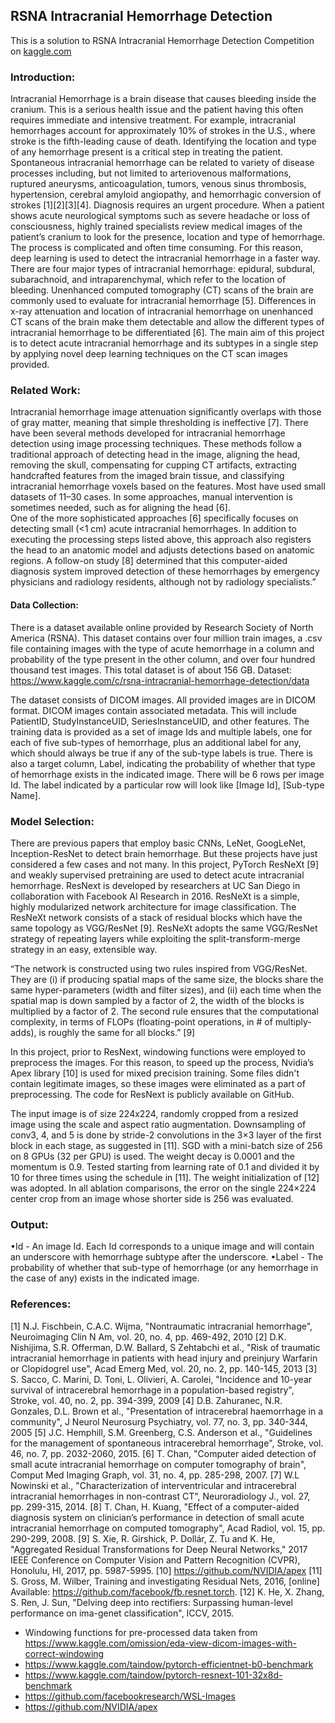 ## RSNA Intracranial Hemorrhage Detection

This is a solution to RSNA Intracranial Hemorrhage Detection Competition on [kaggle.com](https://www.kaggle.com/c/rsna-intracranial-hemorrhage-detection)

### Introduction: 
Intracranial Hemorrhage is a brain disease that causes bleeding inside the cranium. This is a serious health issue and the patient having this often requires immediate and intensive treatment. For example, intracranial hemorrhages account for approximately 10% of strokes in the U.S., where stroke is the fifth-leading cause of death. Identifying the location and type of any hemorrhage present is a critical step in treating the patient. Spontaneous intracranial hemorrhage can be related to variety of disease processes including, but not limited to arteriovenous malformations, ruptured aneurysms, anticoagulation, tumors, venous sinus thrombosis, hypertension, cerebral amyloid angiopathy, and hemorrhagic conversion of strokes [1][2][3][4]. Diagnosis requires an urgent procedure. When a patient shows acute neurological symptoms such as severe headache or loss of consciousness, highly trained specialists review medical images of the patient’s cranium to look for the presence, location and type of hemorrhage. The process is complicated and often time consuming. For this reason, deep learning is used to detect the intracranial hemorrhage in a faster way. <br>
There are four major types of intracranial hemorrhage: epidural, subdural, subarachnoid, and intraparenchymal, which refer to the location of bleeding. Unenhanced computed tomography (CT) scans of the brain are commonly used to evaluate for intracranial hemorrhage [5]. Differences in x-ray attenuation and location of intracranial hemorrhage on unenhanced CT scans of the brain make them detectable and allow the different types of intracranial hemorrhage to be differentiated [6]. The main aim of this project is to detect acute intracranial hemorrhage and its subtypes in a single step by applying novel deep learning techniques on the CT scan images provided.

### Related Work:
Intracranial hemorrhage image attenuation significantly overlaps with those of gray matter, meaning that simple thresholding is ineffective [7]. There have been several methods developed for intracranial hemorrhage detection using image processing techniques. These methods follow a traditional approach of detecting head in the image, aligning the head, removing the skull, compensating for cupping CT artifacts, extracting handcrafted features from the imaged brain tissue, and classifying intracranial hemorrhage voxels based on the features. Most have used small datasets of 11–30 cases. In some approaches, manual intervention is sometimes needed, such as for aligning the head [6]. <br>
One of the more sophisticated approaches [6] specifically focuses on detecting small (<1 cm) acute intracranial hemorrhages. In addition to executing the processing steps listed above, this approach also registers the head to an anatomic model and adjusts detections based on anatomic regions. A follow-on study [8] determined that this computer-aided diagnosis system improved detection of these hemorrhages by emergency physicians and radiology residents, although not by radiology specialists.”
#### Data Collection:
There is a dataset available online provided by Research Society of North America (RSNA). This dataset contains over four million train images, a .csv file containing images with the type of acute hemorrhage in a column and probability of the type present in the other column, and over four hundred thousand test images. This total dataset is of about 156 GB. 
Dataset: https://www.kaggle.com/c/rsna-intracranial-hemorrhage-detection/data <br>

The dataset consists of DICOM images. All provided images are in DICOM format. DICOM images contain associated metadata. This will include PatientID, StudyInstanceUID, SeriesInstanceUID, and other features. The training data is provided as a set of image Ids and multiple labels, one for each of five sub-types of hemorrhage, plus an additional label for any, which should always be true if any of the sub-type labels is true. There is also a target column, Label, indicating the probability of whether that type of hemorrhage exists in the indicated image. There will be 6 rows per image Id. The label indicated by a particular row will look like [Image Id], [Sub-type Name].
  
### Model Selection:
There are previous papers that employ basic CNNs, LeNet, GoogLeNet, Inception-ResNet to detect brain hemorrhage. But these projects have just considered a few cases and not many. In this project, PyTorch ResNeXt [9] and weakly supervised pretraining are used to detect acute intracranial hemorrhage. ResNext is developed by researchers at UC San Diego in collaboration with Facebook AI Research in 2016. ResNeXt is a simple, highly modularized network architecture for image classification. The ResNeXt network consists of a stack of residual blocks which have the same topology as VGG/ResNet [9]. ResNeXt adopts the same VGG/ResNet strategy of repeating layers while exploiting the split-transform-merge strategy in an easy, extensible way. <br>

“The network is constructed using two rules inspired from VGG/ResNet. They are (i) if producing spatial maps of the same size, the blocks share the same hyper-parameters (width and filter sizes), and (ii) each time when the spatial map is down sampled by a factor of 2, the width of the blocks is multiplied by a factor of 2. The second rule ensures that the computational complexity, in terms of FLOPs (floating-point operations, in # of multiply-adds), is roughly the same for all blocks.” [9]<br>

In this project, prior to ResNext, windowing functions were employed to preprocess the images. For this reason, to speed up the process, Nvidia’s Apex library [10] is used for mixed precision training. Some files didn't contain legitimate images, so these images were eliminated as a part of preprocessing. The code for ResNext is publicly available on GitHub. <br>

The input image is of size 224x224, randomly cropped from a resized image using the scale and aspect ratio augmentation. Downsampling of conv3, 4, and 5 is done by stride-2 convolutions in the 3×3 layer of the first block in each stage, as suggested in [11]. SGD with a mini-batch size of 256 on 8 GPUs (32 per GPU) is used. The weight decay is 0.0001 and the momentum is 0.9. Tested starting from learning rate of 0.1 and divided it by 10 for three times using the schedule in [11]. The weight initialization of [12] was adopted. In all ablation comparisons, the error on the single 224×224 center crop from an image whose shorter side is 256 was evaluated.

### Output:
•Id - An image Id. Each Id corresponds to a unique image and will contain an underscore with hemorrhage subtype after the underscore.
•Label - The probability of whether that sub-type of hemorrhage (or any hemorrhage in the case of any) exists in the indicated image.

### References:
[1] N.J. Fischbein, C.A.C. Wijma, "Nontraumatic intracranial hemorrhage", Neuroimaging Clin N Am, vol. 20, no. 4, pp. 469-492, 2010
[2] D.K. Nishijima, S.R. Offerman, D.W. Ballard, S Zehtabchi et al., "Risk of traumatic intracranial hemorrhage in patients with head injury and preinjury Warfarin or Clopidogrel use", Acad Emerg Med, vol. 20, no. 2, pp. 140-145, 2013
[3] S. Sacco, C. Marini, D. Toni, L. Olivieri, A. Carolei, "Incidence and 10-year survival of intracerebral hemorrhage in a population-based registry", Stroke, vol. 40, no. 2, pp. 394-399, 2009
[4] D.B. Zahuranec, N.R. Gonzales, D.L. Brown et al., "Presentation of intracerebral haemorrhage in a community", J Neurol Neurosurg Psychiatry, vol. 77, no. 3, pp. 340-344, 2005
[5] J.C. Hemphill, S.M. Greenberg, C.S. Anderson et al., "Guidelines for the management of spontaneous intracerebral hemorrhage", Stroke, vol. 46, no. 7, pp. 2032-2060, 2015.
[6] T. Chan, "Computer aided detection of small acute intracranial hemorrhage on computer tomography of brain", Comput Med Imaging Graph, vol. 31, no. 4, pp. 285-298, 2007.
[7] W.L Nowinski et al., "Characterization of interventricular and intracerebral intracranial hemorrhages in non-contrast CT", Neuroradiology J., vol. 27, pp. 299-315, 2014.
[8] T. Chan, H. Kuang, "Effect of a computer-aided diagnosis system on clinician’s performance in detection of small acute intracranial hemorrhage on computed tomography", Acad Radiol, vol. 15, pp. 290-299, 2008.
[9] S. Xie, R. Girshick, P. Dollár, Z. Tu and K. He, "Aggregated Residual Transformations for Deep Neural Networks," 2017 IEEE Conference on Computer Vision and Pattern Recognition (CVPR), Honolulu, HI, 2017, pp. 5987-5995.
[10] https://github.com/NVIDIA/apex
[11] S. Gross, M. Wilber, Training and investigating Residual Nets, 2016, [online] Available: https://github.com/facebook/fb.resnet.torch.
[12] K. He, X. Zhang, S. Ren, J. Sun, "Delving deep into rectifiers: Surpassing human-level performance on ima-genet classification", ICCV, 2015.
- Windowing functions for pre-processed data taken from https://www.kaggle.com/omission/eda-view-dicom-images-with-correct-windowing
- https://www.kaggle.com/taindow/pytorch-efficientnet-b0-benchmark
- https://www.kaggle.com/taindow/pytorch-resnext-101-32x8d-benchmark
- https://github.com/facebookresearch/WSL-Images
- https://github.com/NVIDIA/apex
